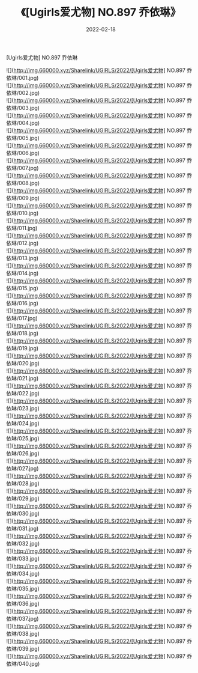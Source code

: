 ﻿---
layout: post
title:  《[Ugirls爱尤物] NO.897 乔依琳》
date:   2022-02-18
img: http://img.660000.xyz/Sharelink/UGIRLS/2022/[Ugirls爱尤物] NO.897 乔依琳/000.jpg
categories: [美女, 清纯, 唯美]
---

[Ugirls爱尤物] NO.897 乔依琳

 ![](http://img.660000.xyz/Sharelink/UGIRLS/2022/[Ugirls爱尤物] NO.897 乔依琳/001.jpg) <br>![](http://img.660000.xyz/Sharelink/UGIRLS/2022/[Ugirls爱尤物] NO.897 乔依琳/002.jpg) <br>![](http://img.660000.xyz/Sharelink/UGIRLS/2022/[Ugirls爱尤物] NO.897 乔依琳/003.jpg) <br>![](http://img.660000.xyz/Sharelink/UGIRLS/2022/[Ugirls爱尤物] NO.897 乔依琳/004.jpg) <br>![](http://img.660000.xyz/Sharelink/UGIRLS/2022/[Ugirls爱尤物] NO.897 乔依琳/005.jpg) <br>![](http://img.660000.xyz/Sharelink/UGIRLS/2022/[Ugirls爱尤物] NO.897 乔依琳/006.jpg) <br>![](http://img.660000.xyz/Sharelink/UGIRLS/2022/[Ugirls爱尤物] NO.897 乔依琳/007.jpg) <br>![](http://img.660000.xyz/Sharelink/UGIRLS/2022/[Ugirls爱尤物] NO.897 乔依琳/008.jpg) <br>![](http://img.660000.xyz/Sharelink/UGIRLS/2022/[Ugirls爱尤物] NO.897 乔依琳/009.jpg) <br>![](http://img.660000.xyz/Sharelink/UGIRLS/2022/[Ugirls爱尤物] NO.897 乔依琳/010.jpg) <br>![](http://img.660000.xyz/Sharelink/UGIRLS/2022/[Ugirls爱尤物] NO.897 乔依琳/011.jpg) <br>![](http://img.660000.xyz/Sharelink/UGIRLS/2022/[Ugirls爱尤物] NO.897 乔依琳/012.jpg) <br>![](http://img.660000.xyz/Sharelink/UGIRLS/2022/[Ugirls爱尤物] NO.897 乔依琳/013.jpg) <br>![](http://img.660000.xyz/Sharelink/UGIRLS/2022/[Ugirls爱尤物] NO.897 乔依琳/014.jpg) <br>![](http://img.660000.xyz/Sharelink/UGIRLS/2022/[Ugirls爱尤物] NO.897 乔依琳/015.jpg) <br>![](http://img.660000.xyz/Sharelink/UGIRLS/2022/[Ugirls爱尤物] NO.897 乔依琳/016.jpg) <br>![](http://img.660000.xyz/Sharelink/UGIRLS/2022/[Ugirls爱尤物] NO.897 乔依琳/017.jpg) <br>![](http://img.660000.xyz/Sharelink/UGIRLS/2022/[Ugirls爱尤物] NO.897 乔依琳/018.jpg) <br>![](http://img.660000.xyz/Sharelink/UGIRLS/2022/[Ugirls爱尤物] NO.897 乔依琳/019.jpg) <br>![](http://img.660000.xyz/Sharelink/UGIRLS/2022/[Ugirls爱尤物] NO.897 乔依琳/020.jpg) <br>![](http://img.660000.xyz/Sharelink/UGIRLS/2022/[Ugirls爱尤物] NO.897 乔依琳/021.jpg) <br>![](http://img.660000.xyz/Sharelink/UGIRLS/2022/[Ugirls爱尤物] NO.897 乔依琳/022.jpg) <br>![](http://img.660000.xyz/Sharelink/UGIRLS/2022/[Ugirls爱尤物] NO.897 乔依琳/023.jpg) <br>![](http://img.660000.xyz/Sharelink/UGIRLS/2022/[Ugirls爱尤物] NO.897 乔依琳/024.jpg) <br>![](http://img.660000.xyz/Sharelink/UGIRLS/2022/[Ugirls爱尤物] NO.897 乔依琳/025.jpg) <br>![](http://img.660000.xyz/Sharelink/UGIRLS/2022/[Ugirls爱尤物] NO.897 乔依琳/026.jpg) <br>![](http://img.660000.xyz/Sharelink/UGIRLS/2022/[Ugirls爱尤物] NO.897 乔依琳/027.jpg) <br>![](http://img.660000.xyz/Sharelink/UGIRLS/2022/[Ugirls爱尤物] NO.897 乔依琳/028.jpg) <br>![](http://img.660000.xyz/Sharelink/UGIRLS/2022/[Ugirls爱尤物] NO.897 乔依琳/029.jpg) <br>![](http://img.660000.xyz/Sharelink/UGIRLS/2022/[Ugirls爱尤物] NO.897 乔依琳/030.jpg) <br>![](http://img.660000.xyz/Sharelink/UGIRLS/2022/[Ugirls爱尤物] NO.897 乔依琳/031.jpg) <br>![](http://img.660000.xyz/Sharelink/UGIRLS/2022/[Ugirls爱尤物] NO.897 乔依琳/032.jpg) <br>![](http://img.660000.xyz/Sharelink/UGIRLS/2022/[Ugirls爱尤物] NO.897 乔依琳/033.jpg) <br>![](http://img.660000.xyz/Sharelink/UGIRLS/2022/[Ugirls爱尤物] NO.897 乔依琳/034.jpg) <br>![](http://img.660000.xyz/Sharelink/UGIRLS/2022/[Ugirls爱尤物] NO.897 乔依琳/035.jpg) <br>![](http://img.660000.xyz/Sharelink/UGIRLS/2022/[Ugirls爱尤物] NO.897 乔依琳/036.jpg) <br>![](http://img.660000.xyz/Sharelink/UGIRLS/2022/[Ugirls爱尤物] NO.897 乔依琳/037.jpg) <br>![](http://img.660000.xyz/Sharelink/UGIRLS/2022/[Ugirls爱尤物] NO.897 乔依琳/038.jpg) <br>![](http://img.660000.xyz/Sharelink/UGIRLS/2022/[Ugirls爱尤物] NO.897 乔依琳/039.jpg) <br>![](http://img.660000.xyz/Sharelink/UGIRLS/2022/[Ugirls爱尤物] NO.897 乔依琳/040.jpg) <br>